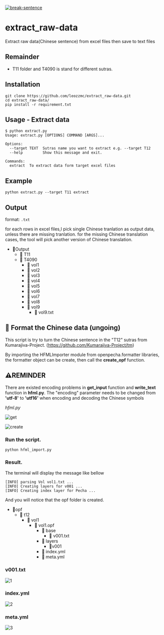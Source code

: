 [![break-sentence](https://github.com/leozzmc/extract_raw-data/actions/workflows/break-sentence.yml/badge.svg)](https://github.com/leozzmc/extract_raw-data/actions/workflows/break-sentence.yml)

# extract_raw-data
Extract raw data(Chinese sentence) from excel files then save to text files

## Remainder
- T11 folder and T4090 is stand for different sutras.

## Installation
```
git clone https://github.com/leozzmc/extract_raw-data.git
cd extract_raw-data/
pip install -r requirement.txt
```

## Usage - Extract data

```
$ python extract.py 
Usage: extract.py [OPTIONS] COMMAND [ARGS]...

Options:
  --target TEXT  Sutras name you want to extract e.g. --target T12
  --help         Show this message and exit.

Commands:
  extract  To extract data form target excel files
```

## Example


```
python extract.py --target T11 extract
```


## Output

format: `.txt`


for each rows in excel files,I pick single Chinese tranlation as output data, unless there are missing tranlation.
for the missing Chinese translation cases, the tool will pick another version of Chinese translation.

- 📂Output
  - 📂 T11
  - 📂 T4090
     - 📁 vol1
     - 📁 vol2
     - 📁 vol3
     - 📁 vol4
     - 📁 vol5
     - 📁 vol6
     - 📁 vol7
     - 📁 vol8
     - 📁 vol9
        - 📄 vol9.txt


## 📑 Format the Chinese data (ungoing)

This script is try to turn the Chinese sentence in the "T12" sutras from Kumarajiva-Project. (https://github.com/Kumarajiva-Project/tm)

By importing the HFMLImporter module from openpecha.formatter libraries, the formatter object can be create, then call the **create_opf** function.


## ⚠️REMINDER
There are existed encoding problems in **get_input** function and **write_text** function in **hfml.py**.
The "encoding" parameter needs to be changed from **'utf-8'** to **'utf16'** when encoding and decoding the Chinese symbols

*hfml.py* 

![get](https://user-images.githubusercontent.com/30616512/188070844-745c595b-c69e-415d-b259-a992f6722d56.PNG)

![create](https://user-images.githubusercontent.com/30616512/188070858-fadcb525-a77a-4cba-bad1-85761b3df3b0.PNG)



### Run the script.
```
python hfml_import.py
```

### Result.
The terminal will display the message like bellow
```
[INFO] parsing Vol vol1.txt ...
[INFO] Creating layers for v001 ...
[INFO] Creating index layer for Pecha ...
```
And you will notice that the opf folder is created.

- 📂opf
  - 📂 t12
     - 📁 vol1
       - 📁 vol1.opf
          - 📁 base
            - 📄 v001.txt
          - 📁 layers
            - 📁v001
          - 📑 index.yml
          - 📑 meta.yml
          
### v001.txt
![1](https://user-images.githubusercontent.com/30616512/188070347-0538cd1f-2e1b-4e2a-836e-22d810b2e719.PNG)

### index.yml
![2](https://user-images.githubusercontent.com/30616512/188070443-8e128788-ff79-4518-beb4-595f8b9ad2f6.PNG)

### meta.yml
![3](https://user-images.githubusercontent.com/30616512/188070511-c4cb3dfc-8439-46f1-a4b2-1da3b1afb692.PNG)




